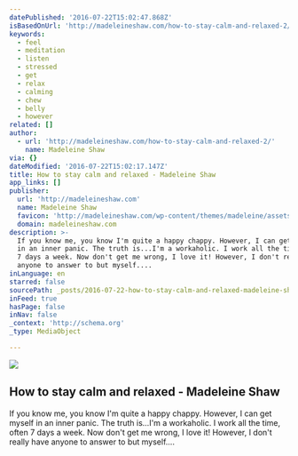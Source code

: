 ```yaml
---
datePublished: '2016-07-22T15:02:47.868Z'
isBasedOnUrl: 'http://madeleineshaw.com/how-to-stay-calm-and-relaxed-2/'
keywords:
  - feel
  - meditation
  - listen
  - stressed
  - get
  - relax
  - calming
  - chew
  - belly
  - however
related: []
author:
  - url: 'http://madeleineshaw.com/how-to-stay-calm-and-relaxed-2/'
    name: Madeleine Shaw
via: {}
dateModified: '2016-07-22T15:02:17.147Z'
title: How to stay calm and relaxed - Madeleine Shaw
app_links: []
publisher:
  url: 'http://madeleineshaw.com'
  name: Madeleine Shaw
  favicon: 'http://madeleineshaw.com/wp-content/themes/madeleine/assets/img/favicon.ico'
  domain: madeleineshaw.com
description: >-
  If you know me, you know I'm quite a happy chappy. However, I can get myself
  in an inner panic. The truth is...I'm a workaholic. I work all the time, often
  7 days a week. Now don't get me wrong, I love it! However, I don't really have
  anyone to answer to but myself....
inLanguage: en
starred: false
sourcePath: _posts/2016-07-22-how-to-stay-calm-and-relaxed-madeleine-shaw.md
inFeed: true
hasPage: false
inNav: false
_context: 'http://schema.org'
_type: MediaObject

---
```

<article style=""><img src="http://madeleineshaw.com/wp-content/uploads/2015/02/MShaw_Jan_H-180small.jpg" /><h1>How to stay calm and relaxed - Madeleine Shaw</h1><p>If you know me, you know I'm quite a happy chappy. However, I can get myself in an inner panic. The truth is...I'm a workaholic. I work all the time, often 7 days a week. Now don't get me wrong, I love it! However, I don't really have anyone to answer to but myself....</p></article>